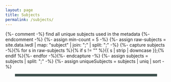 ```yaml
---
layout: page
title: Subjects
permalink: /subjects/
---
```

{%- comment -%} find all unique subjects used in the metadata {%- endcomment -%}
{%- assign min-count = 5 -%}
{%- assign raw-subjects = site.data.iwdl | map: "subject" | join: ";" | split: ";" -%}
{%- capture subjects -%}{% for s in raw-subjects %}{% if s != "" %}{{ s | strip | downcase }};{% endif %}{%- endfor -%}{%- endcapture -%}
{%- assign subjects = subjects | split: ";" -%}
{%- assign uniqueSubjects = subjects | uniq | sort -%}

<div id="htmltagcloud" style="margin: 0px 30px 30px; background: none repeat scroll 0% 0% rgb(64, 82, 79); padding: 4px;"></div>

<script>
var subjectTerms = [ {%- for unique in uniqueSubjects -%}{% assign count = subjects | where_exp: "item", "item == unique" | size %}{%- if count > min-count -%}{ "subject" : "{{ unique | capitalize }}", "count" : {{ count }} }{% unless forloop.last %}, {% endunless %}{% endif %}{% endfor %} ];
var counts = subjectTerms.map(function(obj){ return obj.count; });
var countMax = counts.reduce(function(a, b) {
    return Math.max(a, b);
});
var countMin = 1;
var cloud = document.getElementById("htmltagcloud");
/* Fisher-Yates shuffle https://bost.ocks.org/mike/shuffle/ */
function shuffle(array) {
  var m = array.length, t, i;
  while (m) {
    i = Math.floor(Math.random() * m--);
    t = array[m];
    array[m] = array[i];
    array[i] = t;
  }
  return array;
}
function mapSize(x) {
    return Math.round((x - countMin) * (9) / (countMax - countMin) + 1);
}
/* create cloud */
function makeGrid(array) {
  var i;
  //shuffle(array);
  var item;
  for (i = 0; i < array.length; i++) {
      var size = mapSize(array[i].count)
      item = '<p class="wrd tagcloud' + size + '"><a target="_blank" href="https://digital.lib.uidaho.edu/cdm4/results.php?CISOOP1=exact&amp;CISOBOX1=' + array[i].subject + '&amp;CISOFIELD1=subjed&amp;CISOOP2=exact&amp;CISOBOX2=&amp;CISOFIELD2=creato&amp;CISOOP3=any&amp;CISOBOX3=&amp;CISOFIELD3=descri&amp;CISOOP4=none&amp;CISOBOX4=&amp;CISOFIELD4=CISOSEARCHALL&amp;CISOROOT=/idahowater&amp;t=s">' + array[i].subject + '</a></p>';
      cloud.innerHTML += item;
  }
  }
  makeGrid(subjectTerms);
</script>